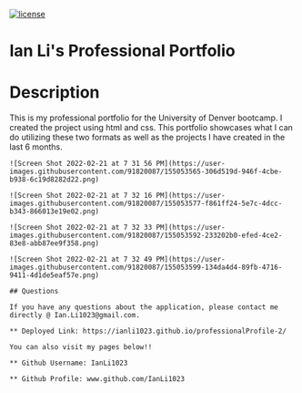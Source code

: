 

[![license](https://img.shields.io/badge/license-MIT-yellow.svg)](https://opensource.org/licenses/MIT)
# Ian Li's Professional Portfolio
# Description
This is my professional portfolio for the University of Denver bootcamp. I created the project using html and css.  This portfolio showcases what I can do utilizing these two formats as well as the projects I have created in the last 6 months.  
```
![Screen Shot 2022-02-21 at 7 31 56 PM](https://user-images.githubusercontent.com/91820087/155053565-306d519d-946f-4cbe-b938-6c19d8282d22.png)

![Screen Shot 2022-02-21 at 7 32 16 PM](https://user-images.githubusercontent.com/91820087/155053577-f861ff24-5e7c-4dcc-b343-866013e19e02.png)

![Screen Shot 2022-02-21 at 7 32 33 PM](https://user-images.githubusercontent.com/91820087/155053592-233202b0-efed-4ce2-83e8-abb87ee9f358.png)

![Screen Shot 2022-02-21 at 7 32 49 PM](https://user-images.githubusercontent.com/91820087/155053599-134da4d4-89fb-4716-9411-4d1de5eaf57e.png)

## Questions

If you have any questions about the application, please contact me directly @ Ian.Li1023@gmail.com.

** Deployed Link: https://ianli1023.github.io/professionalProfile-2/

You can also visit my pages below!!

** Github Username: IanLi1023

** Github Profile: www.github.com/IanLi1023
